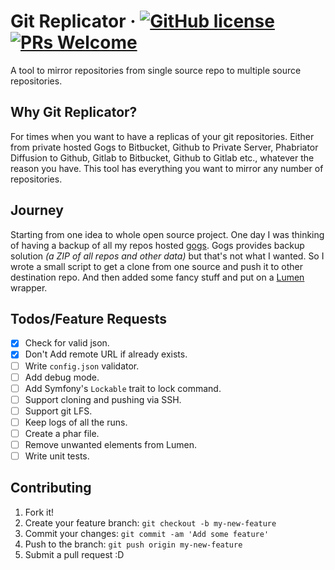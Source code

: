 # Git Replicator &middot; [![GitHub license](https://img.shields.io/badge/license-MIT-blue.svg)](https://github.com/facebook/react/blob/master/LICENSE) [![PRs Welcome](https://img.shields.io/badge/PRs-welcome-brightgreen.svg)](https://reactjs.org/docs/how-to-contribute.html#your-first-pull-request)

A tool to mirror repositories from single source repo to multiple source repositories. 

## Why Git Replicator?
For times when you want to have a replicas of your git repositories. Either from private hosted Gogs to Bitbucket, Github to Private Server, Phabriator Diffusion to Github, Gitlab to Bitbucket, Github to Gitlab etc., whatever the reason you have. This tool has everything you want to mirror any number of repositories.

## Journey
Starting from one idea to whole open source project. One day I was thinking of having a backup of all my repos hosted [gogs](https://gogs.io/). Gogs provides backup solution _(a ZIP of all repos and other data)_ but that's not what I wanted. So I wrote a small script to get a clone from one source and push it to other destination repo. And then added some fancy stuff and put on a [Lumen](https://lumen.laravel.com/) wrapper.

## Todos/Feature Requests
- [x] Check for valid json.
- [x] Don't Add remote URL if already exists.
- [ ] Write `config.json` validator.
- [ ] Add debug mode.
- [ ] Add Symfony's `Lockable` trait to lock command.    
- [ ] Support cloning and pushing via SSH.    
- [ ] Support git LFS.
- [ ] Keep logs of all the runs.
- [ ] Create a phar file. 
- [ ] Remove unwanted elements from Lumen. 
- [ ] Write unit tests. 

## Contributing

1. Fork it!
2. Create your feature branch: `git checkout -b my-new-feature`
3. Commit your changes: `git commit -am 'Add some feature'`
4. Push to the branch: `git push origin my-new-feature`
5. Submit a pull request :D
